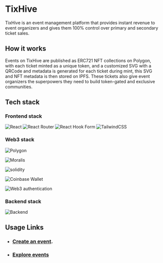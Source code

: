 # TixHive

TixHive is an event management platform that provides instant revenue to event organizers and gives them 100% control over primary and secondary ticket sales.

## How it works

Events on TixHive are published as ERC721 NFT collections on Polygon, with each ticket minted as a unique token, and a customized SVG with a QRCode and metadata is generated for each ticket during mint, this SVG and NFT metadata is then stored on IPFS. These tickets also give event organizers the superpowers they need to build token-gated and exclusive communities.

## Tech stack

### Frontend stack

![React](https://img.shields.io/badge/react-%2320232a.svg?style=for-the-badge&logo=react&logoColor=%2361DAFB)
![React Router](https://img.shields.io/badge/React_Router-CA4245?style=for-the-badge&logo=react-router&logoColor=white)
![React Hook Form](https://img.shields.io/badge/React%20Hook%20Form-%23EC5990.svg?style=for-the-badge&logo=reacthookform&logoColor=white)
![TailwindCSS](https://img.shields.io/badge/tailwindcss-%2338B2AC.svg?style=for-the-badge&logo=tailwind-css&logoColor=white)

### Web3 stack

![Polygon](https://badgen.net/badge/Blockchain/Polygon/purple)

![Moralis](https://badgen.net/badge/Web3%20APIs/Moralis/green?icon=moralis)

![solidity](https://badgen.net/badge/Smart%20Contracts/Solidity/black?icon=solidity)

![Coinbase Wallet](https://badgen.net/badge/Web3%20authentication/Coinbase%20Wallet/blue)

![Web3 authentication](https://badgen.net/badge/Web3%20authentication/Web3Auth/blue)

### Backend stack

![Backend](https://badgen.net/badge/Backend%20APIs/Node.js/green?icon=node.js)

## Usage Links

- ### [Create an event](https://tixhive.netlify.app/create-event).
- ### [Explore events](https://tixhive.netlify.app/events)
